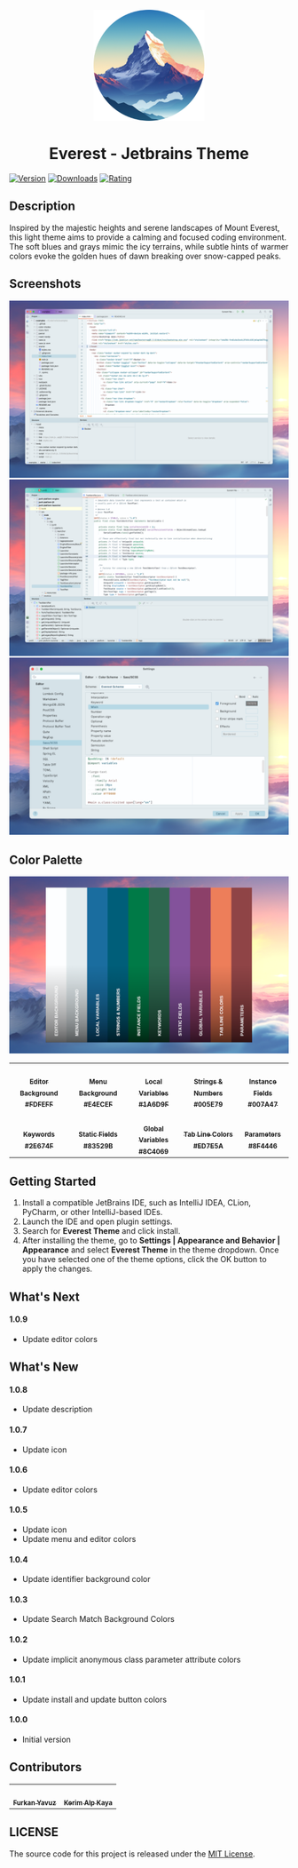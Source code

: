 <p align="center">
   <a href="https://plugins.jetbrains.com/plugin/22653-everest-theme">
    <img src="./icon.png" alt="Logo" width=200>
  </a>
</p>

<h1 align="center">
Everest - Jetbrains Theme
</h1>

[![Version](https://img.shields.io/jetbrains/plugin/v/22653-everest-theme.svg?label=Version&style=for-the-badge&logo=jetbrains)](https://plugins.jetbrains.com/plugin/22653-everest-theme)
[![Downloads](https://img.shields.io/jetbrains/plugin/d/22653-everest-theme.svg?style=for-the-badge&logo=jetbrains)](https://plugins.jetbrains.com/plugin/22653-everest-theme)
[![Rating](https://img.shields.io/jetbrains/plugin/r/rating/22653-everest-theme?label=Rating&style=for-the-badge&logo=jetbrains)](https://plugins.jetbrains.com/plugin/22653-everest-theme)

## Description

Inspired by the majestic heights and serene landscapes of Mount Everest, this light theme aims to provide a calming and
focused coding environment. The soft blues and grays mimic the icy terrains, while subtle hints of warmer colors evoke
the golden hues of dawn breaking over snow-capped peaks.

## Screenshots

<img src="./screenshot-1.png" alt="screenshot">
<img src="./screenshot-2.png" alt="screenshot">
<img src="./screenshot-3.png" alt="screenshot">

## Color Palette

<img src="./color-palette.png" alt="color palette">

<table>
   <tr>
      <td align="center"><a href="https://www.colorhexa.com/FDFEFF"><img src="https://www.colorhexa.com/FDFEFF.png" alt=""><br/><sub><b>Editor Background<br/>#FDFEFF</b></sub></a><br/></td>
      <td align="center"><a href="https://www.colorhexa.com/E4ECEF"><img src="https://www.colorhexa.com/E4ECEF.png" alt=""><br/><sub><b>Menu Background<br/>#E4ECEF</b></sub></a><br/></td>
      <td align="center"><a href="https://www.colorhexa.com/1A6D9F"><img src="https://www.colorhexa.com/1A6D9F.png" alt=""><br/><sub><b>Local Variables<br/>#1A6D9F</b></sub></a><br/></td>
      <td align="center"><a href="https://www.colorhexa.com/005E79"><img src="https://www.colorhexa.com/005E79.png" alt=""><br/><sub><b>Strings & Numbers<br/>#005E79</b></sub></a><br/></td>
      <td align="center"><a href="https://www.colorhexa.com/007A47"><img src="https://www.colorhexa.com/007A47.png" alt=""><br/><sub><b>Instance Fields<br/>#007A47</b></sub></a><br/></td>
   </tr>
   <tr>
      <td align="center"><a href="https://www.colorhexa.com/2E674F"><img src="https://www.colorhexa.com/2E674F.png" alt=""><br/><sub><b>Keywords<br/>#2E674F</b></sub></a><br/></td>
      <td align="center"><a href="https://www.colorhexa.com/83529B"><img src="https://www.colorhexa.com/83529B.png" alt=""><br/><sub><b>Static Fields<br/>#83529B</b></sub></a><br/></td>
      <td align="center"><a href="https://www.colorhexa.com/8C4069"><img src="https://www.colorhexa.com/8C4069.png" alt=""><br/><sub><b>Global Variables<br/>#8C4069</b></sub></a><br/></td>
      <td align="center"><a href="https://www.colorhexa.com/ED7E5A"><img src="https://www.colorhexa.com/ED7E5A.png" alt=""><br/><sub><b>Tab Line Colors<br/>#ED7E5A</b></sub></a><br/></td>
      <td align="center"><a href="https://www.colorhexa.com/8F4446"><img src="https://www.colorhexa.com/8F4446.png" alt=""><br/><sub><b>Parameters<br/>#8F4446</b></sub></a><br/></td>
   </tr>
</table>

## Getting Started

1. Install a compatible JetBrains IDE, such as IntelliJ IDEA, CLion, PyCharm, or other IntelliJ-based IDEs.
2. Launch the IDE and open plugin settings.
3. Search for **Everest Theme** and click install.
4. After installing the theme, go to **Settings | Appearance and Behavior | Appearance** and select **Everest Theme** in
   the theme dropdown. Once you have selected one of the theme options, click the OK button to apply the changes.

## What's Next

#### 1.0.9

* Update editor colors

## What's New

#### 1.0.8

* Update description

#### 1.0.7

* Update icon

#### 1.0.6

* Update editor colors

#### 1.0.5

* Update icon
* Update menu and editor colors

#### 1.0.4

* Update identifier background color

#### 1.0.3

* Update Search Match Background Colors

#### 1.0.2

* Update implicit anonymous class parameter attribute colors

#### 1.0.1

* Update install and update button colors

#### 1.0.0

* Initial version

## Contributors

<!-- ALL-CONTRIBUTORS-LIST:START - Do not remove or modify this section -->
<!-- prettier-ignore-start -->
<!-- markdownlint-disable -->
<table>
  <tr>
    <td align="center"><a href="https://github.com/furknyavuz"><img src="https://avatars0.githubusercontent.com/u/2248168?s=460&u=435ef6ade0785a7a135ce56cae751fb3ade1d126&v=4" width="100px;" alt=""/><br /><sub><b>Furkan Yavuz</b></sub></a><br /></td>
    <td align="center"><a href="https://github.com/kerimalp"><img src="https://avatars.githubusercontent.com/u/90132495?v=4" width="100px;" alt=""/><br /><sub><b>Kerim Alp Kaya</b></sub></a><br /></td>
  </tr>
</table>

<!-- markdownlint-enable -->
<!-- prettier-ignore-end -->

<!-- ALL-CONTRIBUTORS-LIST:END -->

## LICENSE

The source code for this project is released under the [MIT License](LICENSE).
